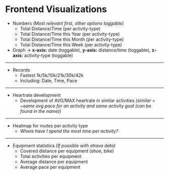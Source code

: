 # Frontend Visualizations

- Numbers *(Most relevant first, other options toggable)*
    - Total Distance/Time (per activity-type)
    - Total Distance/Time this Year (per activity-type)
    - Total Distance/Time this Month (per activity-type)
    - Total Distance/Time this Week (per activity-type)
- Graph -> **x-axis:** date (toggable), **y-axis:** distance/time (toggable), **z-axis:** activity-type (toggable)

---
 
- Records
    - Fastest 1k/5k/10k/21k/30k/42k
    - Including: Date, Time, Pace 

---

- Heartrate development
    - Development of AVG/MAX heartrate in similar activities *(similar = ~same avg pace for an activity and same activity goal (can be found in the name))*

---

- Heatmap for routes per activity type
    - *Where have I spend the most time per activity?*

---

- Equipment statistics *(If possible with strava data)*
    - Covered distance per equipment (shoe, bike)
    - Total activities per equipment
    - Average distance per equipment
    - Average pace per equipment